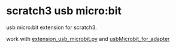 # scratch3 usb micro:bit
usb micro:bit extension for scratch3.

work with [extension_usb_microbit.py](https://github.com/CodeLabClub/codelab_adapter_extensions/blob/master/extensions_v2/extension_usb_microbit.py) and [usbMicrobit_for_adapter](https://github.com/CodeLabClub/codelab_adapter_extensions/blob/master/firmware/readme.md)
